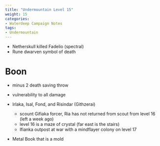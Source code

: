 ```yaml
---
title: "Undermountain Level 15"
weight: 15
categories:
- Waterdeep Campaign Notes
tags:
- Undermountain
---
```


- Netherskull killed Fadelio (spectral)
- Rune dwarven symbol of death

# Boon
- minus 2 death saving throw
- vulnerability to all damage

- Irlaka, Isal, Fond, and Risindar (Githzerai)
    - scount Gifiaka forcer, Ria has not returned from scout from level 16 (left a week ago)
    - level 16 is a maze of crystal (far east is the stairs)
    - Ifianka outpost at war with a mindflayer colony on level 17

- Metal Book that is a mold


